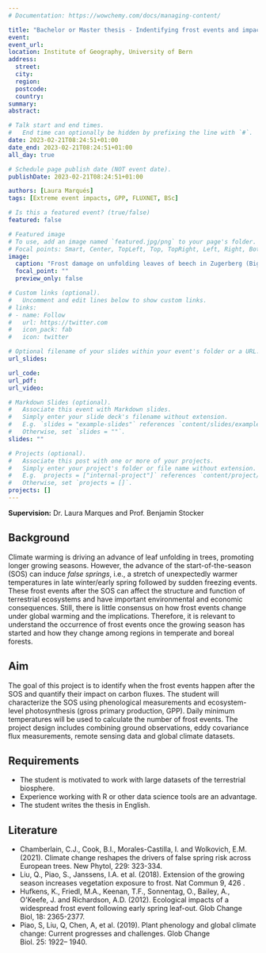 ```yaml
---
# Documentation: https://wowchemy.com/docs/managing-content/

title: "Bachelor or Master thesis - Indentifying frost events and impacts in ecosystem flux measurements"
event:
event_url:
location: Institute of Geography, University of Bern
address:
  street:
  city:
  region:
  postcode:
  country:
summary:
abstract:

# Talk start and end times.
#   End time can optionally be hidden by prefixing the line with `#`.
date: 2023-02-21T08:24:51+01:00
date_end: 2023-02-21T08:24:51+01:00
all_day: true

# Schedule page publish date (NOT event date).
publishDate: 2023-02-21T08:24:51+01:00

authors: [Laura Marqués]
tags: [Extreme event impacts, GPP, FLUXNET, BSc]

# Is this a featured event? (true/false)
featured: false

# Featured image
# To use, add an image named `featured.jpg/png` to your page's folder. 
# Focal points: Smart, Center, TopLeft, Top, TopRight, Left, Right, BottomLeft, Bottom, BottomRight.
image:
  caption: "Frost damage on unfolding leaves of beech in Zugerberg (Bigler & Bugmann 2018)"
  focal_point: ""
  preview_only: false

# Custom links (optional).
#   Uncomment and edit lines below to show custom links.
# links:
# - name: Follow
#   url: https://twitter.com
#   icon_pack: fab
#   icon: twitter

# Optional filename of your slides within your event's folder or a URL.
url_slides:

url_code:
url_pdf:
url_video:

# Markdown Slides (optional).
#   Associate this event with Markdown slides.
#   Simply enter your slide deck's filename without extension.
#   E.g. `slides = "example-slides"` references `content/slides/example-slides.md`.
#   Otherwise, set `slides = ""`.
slides: ""

# Projects (optional).
#   Associate this post with one or more of your projects.
#   Simply enter your project's folder or file name without extension.
#   E.g. `projects = ["internal-project"]` references `content/project/deep-learning/index.md`.
#   Otherwise, set `projects = []`.
projects: []
---
```


**Supervision:** Dr. Laura Marques and Prof. Benjamin Stocker

## Background

Climate warming is driving an advance of leaf unfolding in trees, promoting longer growing seasons. However, the advance of the start-of-the-season (SOS) can induce *false springs*, i.e., a stretch of unexpectedly warmer temperatures in late winter/early spring followed by sudden freezing events. These frost events after the SOS can affect the structure and function of terrestrial ecosystems and have important environmental and economic consequences. Still, there is little consensus on how frost events change under global warming and the implications. Therefore, it is relevant to understand the occurrence of frost events once the growing season has started and how they change among regions in temperate and boreal forests.


## Aim

The goal of this project is to identify when the frost events happen after the SOS and quantify their impact on carbon fluxes. The student will characterize the SOS using phenological measurements and ecosystem-level photosynthesis (gross primary production, GPP). Daily minimum temperatures will be used to calculate the number of frost events. The project design includes combining ground observations, eddy covariance flux measurements, remote sensing data and global climate datasets.

## Requirements

- The student is motivated to work with large datasets of the terrestrial biosphere.
- Experience working with R or other data science tools are an advantage.
- The student writes the thesis in English.

## Literature

- Chamberlain,  C.J., Cook, B.I., Morales-Castilla, I. and Wolkovich, E.M. (2021).  Climate change reshapes the drivers of false spring risk across European trees. New Phytol, 229: 323-334.
- Liu,  Q., Piao, S., Janssens, I.A. et al. (2018). Extension of the growing season increases vegetation exposure to frost. Nat Commun 9, 426 .
- Hufkens,  K., Friedl, M.A., Keenan, T.F., Sonnentag, O., Bailey, A., O'Keefe, J. and Richardson, A.D. (2012). Ecological impacts of a widespread frost event following early spring leaf-out. Glob Change Biol, 18: 2365-2377.
- Piao, S, Liu, Q, Chen, A, et al. (2019). Plant phenology and global climate change: Current progresses and challenges. Glob Change Biol. 25: 1922– 1940.
